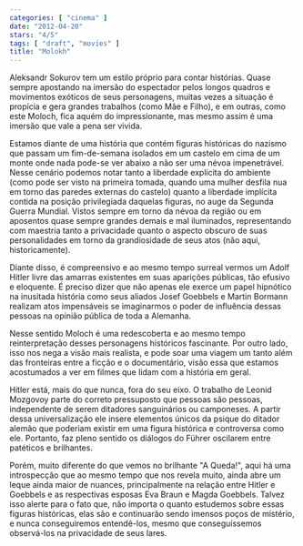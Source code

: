 ```yaml
---
categories: [ "cinema" ]
date: "2012-04-20"
stars: "4/5"
tags: [ "draft", "movies" ]
title: "Molokh"
---
```

Aleksandr Sokurov tem um estilo próprio para contar histórias. Quase
sempre apostando na imersão do espectador pelos longos quadros e
movimentos exóticos de seus personagens, muitas vezes a situação é
propícia e gera grandes trabalhos (como Mãe e Filho), e em outras,
como este Moloch, fica aquém do impressionante, mas mesmo assim é uma
imersão que vale a pena ser vivida.

Estamos diante de uma história que contém figuras históricas do nazismo
que passam um fim-de-semana isolados em um castelo em cima de um monte
onde nada pode-se ver abaixo a não ser uma névoa impenetrável. Nesse
cenário podemos notar tanto a liberdade explícita do ambiente (como
pode ser visto na primeira tomada, quando uma mulher desfila nua em torno
das paredes externas do castelo) quanto a liberdade implícita contida
na posição privilegiada daquelas figuras, no auge da Segunda Guerra
Mundial. Vistos sempre em torno da névoa da região ou em aposentos
quase sempre grandes demais e mal iluminados, representando com maestria
tanto a privacidade quanto o aspecto obscuro de suas personalidades em
torno da grandiosidade de seus atos (não aqui, historicamente).

Diante disso, é compreensivo e ao mesmo tempo surreal vermos um Adolf
Hitler livre das amarras existentes em suas aparições públicas,
tão efusivo e eloquente. É preciso dizer que não apenas ele exerce um
papel hipnótico na inusitada história como seus aliados Josef Goebbels
e Martin Bormann realizam atos impensáveis se imaginarmos o poder de
influência dessas pessoas na opinião pública de toda a Alemanha.

Nesse sentido Moloch é uma redescoberta e ao mesmo tempo
reinterpretação desses personagens históricos fascinante. Por outro
lado, isso nos nega a visão mais realista, e pode soar uma viagem um
tanto além das fronteiras entre a ficção e o documentário, visão
essa que estamos acostumados a ver em filmes que lidam com a história
em geral.

Hitler está, mais do que nunca, fora do seu eixo. O trabalho de
Leonid Mozgovoy parte do correto pressuposto que pessoas são pessoas,
independente de serem ditadores sanguinários ou camponeses. A partir
dessa universalização ele insere elementos únicos da psique do ditador
alemão que poderiam existir em uma figura histórica e controversa como
ele. Portanto, faz pleno sentido os diálogos do Führer oscilarem entre
patéticos e brilhantes.

Porém, muito diferente do que vemos no brilhante "A Queda!", aqui há
uma introspecção que ao mesmo tempo que nos revela muito, ainda abre um
leque ainda maior de nuances, principalmente na relação entre Hitler
e Goebbels e as respectivas esposas Eva Braun e Magda Goebbels. Talvez
isso alerte para o fato que, não importa o quanto estudemos sobre essas
figuras históricas, elas são e continuarão sendo imensos poços de
mistério, e nunca conseguiremos entendê-los, mesmo que conseguíssemos
observá-los na privacidade de seus lares.

